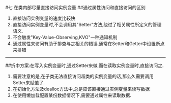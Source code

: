 #七 在类内部尽量直接访问实例变量
##通过属性访问和直接访问的区别
1. 直接访问实例变量的速度比较快
2. 直接访问实例变量时,不会调用其"Setter"方法,绕过了相关属性所定义的管理语义.
3. 不会触发"Key-Value-Observing,KVO"一种通知机制
4. 通过属性来访问有助于排查与之相关的错误,通常在Setter和Getter中设置断点来排错  
  
---
##折中方案:在写入实例变量时,通过Setter来做,而在读取实例变量时,直接访问之.  
1. 需要注意的是,在子类无法直接访问超类的实例变量的话,那么久需要调用Setter来赋值了.
2. 在初始化方法及dealloc方法中,总是应该直接通过实例变量来读写数据
3. 在使用懒加载配置某份数据情况下,需要通过属性来读取数据.
